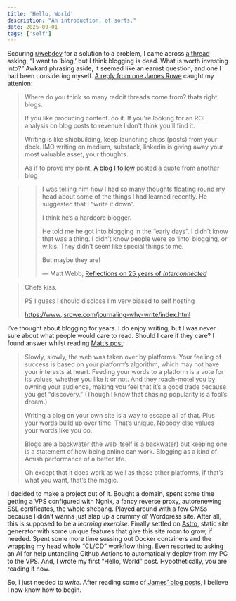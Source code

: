 ```yaml
---
title: 'Hello, World'
description: "An introduction, of sorts."
date: 2025-09-01
tags: ['self']
---
```


Scouring [r/webdev](https://www.reddit.com/r/webdev/) for a solution to a problem, I came across [a thread](https://www.reddit.com/r/webdev/comments/1it5p3f) asking, “I want to ‘blog,’ but I think blogging is dead. What is worth investing into?” Awkard phrasing aside, it seemed like an earnst question, and one I had been considering myself. [A reply from one James Rowe](https://www.reddit.com/r/webdev/comments/1it5p3f/comment/mdmbr30/?context=2) caught my attenion:

> Where do you think so many reddit threads come from? thats right. blogs.
> 
> If you like producing content. do it. If you're looking for an ROI analysis on blog posts to revenue I don't think you'll find it.
> 
> Writing is like shipbuilding, keep launching ships (posts) from your dock. IMO writing on medium, substack, linkedin is giving away your most valuable asset, your thoughts.
> 
> As if to prove my point. [A blog I follow](https://simonwillison.net) posted a quote from another blog 
 
>> I was telling him how I had so many thoughts floating round my head about some of the things I had learned recently. He suggested that I “write it down”.
>> 
>> I think he’s a hardcore blogger.
>> 
>> He told me he got into blogging in the “early days”. I didn’t know that was a thing. I didn’t know people were so ‘into’ blogging, or wikis. They didn’t seem like special things to me.
>>
>> But maybe they are!
>>
>> — Matt Webb, [Reflections on 25 years of *Interconnected*](https://interconnected.org/home/2025/02/19/reflections)

>  Chefs kiss.
>
> PS I guess I should disclose I'm very biased to self hosting 
> 
> https://www.jsrowe.com/journaling-why-write/index.html

I’ve thought about blogging for years. I do enjoy writing, but I was never sure about what people would care to read. Should I care if they care? I found answer whilst reading [Matt’s post](https://interconnected.org/home/2025/02/19/reflections):

> Slowly, slowly, the web was taken over by platforms. Your feeling of success is based on your platform’s algorithm, which may not have your interests at heart. Feeding your words to a platform is a vote for its values, whether you like it or not. And they roach-motel you by owning your audience, making you feel that it’s a good trade because you get “discovery.” (Though I know that chasing popularity is a fool’s dream.)
> 
> Writing a blog on your own site is a way to escape all of that. Plus your words build up over time. That’s unique. Nobody else values your words like you do.
> 
> Blogs are a backwater (the web itself is a backwater) but keeping one is a statement of how being online can work. Blogging as a kind of Amish performance of a better life.
> 
> Oh except that it does work as well as those other platforms, if that’s what you want, that’s the magic.

I decided to make a project out of it. Bought a domain, spent some time getting a VPS configured with Ngnix, a fancy reverse proxy, autorenewing SSL certificates, the whole shebang. Played around with a few CMSs because I didn’t wanna just slap up a crummy ol’ Wordpress site. After all, this is supposed to be a *learning exercise*. Finally settled on [Astro](https://astro.build/), static site generator with some unique features that give this site room to grow, if needed. Spent some more time sussing out Docker containers and the wrapping my head whole “CL/CD” workflow thing. Even resorted to asking an AI for help untangling Github Actions to automatically deploy from my PC to the VPS. And, I wrote my first “Hello, World” post. Hypothetically, you are reading it now.

So, I just needed to *write*. After reading some of [James’ blog posts](https://www.jsrowe.com/who-am-i/), I believe I now know how to begin.
